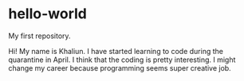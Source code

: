 # hello-world
My first repository.

Hi! My name is Khaliun.
I have started learning to code during the quarantine in April. 
I think that the coding is pretty interesting. 
I might change my career because programming seems super creative job.
